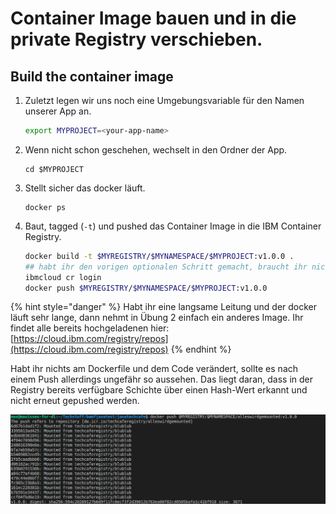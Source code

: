 # Container Image bauen und in die private Registry verschieben.

## Build the container image

1. Zuletzt legen wir uns noch eine Umgebungsvariable für den Namen unserer App an.

   ```bash
   export MYPROJECT=<your-app-name>
   ```

2. Wenn nicht schon geschehen, wechselt in den Ordner der App.

   ```text
   cd $MYPROJECT
   ```

3. Stellt sicher das docker läuft.

   ```text
   docker ps
   ```

4. Baut, tagged \(`-t`\) und pushed das Container Image in die IBM Container Registry.

   ```bash
   docker build -t $MYREGISTRY/$MYNAMESPACE/$MYPROJECT:v1.0.0 .
   ## habt ihr den vorigen optionalen Schritt gemacht, braucht ihr nicht nochmal den login
   ibmcloud cr login
   docker push $MYREGISTRY/$MYNAMESPACE/$MYPROJECT:v1.0.0
   ```

{% hint style="danger" %}
Habt ihr eine langsame Leitung und der docker läuft sehr lange, dann nehmt in Übung 2 einfach ein anderes Image. Ihr findet alle bereits hochgeladenen hier:   
[https://cloud.ibm.com/registry/repos](https://cloud.ibm.com/registry/repos)
{% endhint %}

Habt ihr nichts am Dockerfile und dem Code verändert, sollte es nach einem Push allerdings ungefähr so aussehen. Das liegt daran, dass in der Registry bereits verfügbare Schichte über einen Hash-Wert erkannt und nicht erneut gepushed werden.

![](../../../.gitbook/assets/image%20%2865%29.png)



